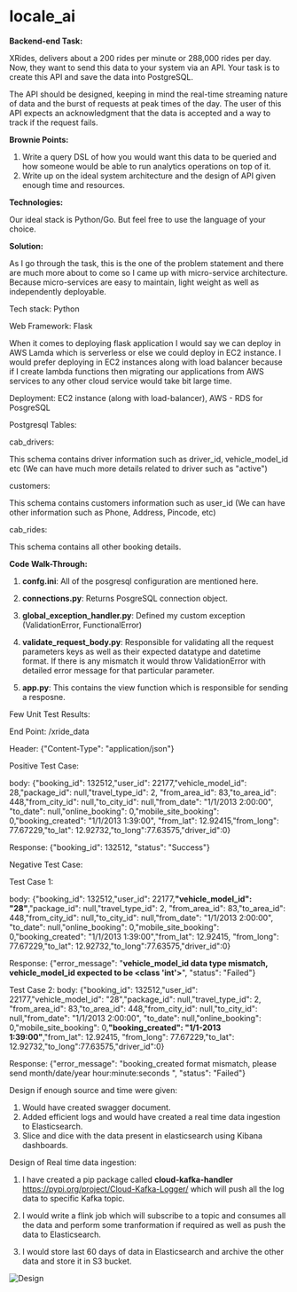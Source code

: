 # locale_ai

**Backend-end Task:**

XRides, delivers about a 200 rides per minute or 288,000 rides per day. Now, they want to send
this data to your system via an API. Your task is to create this API and save the data into
PostgreSQL.

The API should be designed, keeping in mind the real-time streaming nature of data and the
burst of requests at peak times of the day. The user of this API expects an acknowledgment that
the data is accepted and a way to track if the request fails.

**Brownie Points:**
1. Write a query DSL of how you would want this data to be queried and how someone
would be able to run analytics operations on top of it.
2. Write up on the ideal system architecture and the design of API given enough time and
resources.

**Technologies:**

Our ideal stack is Python/Go. But feel free to use the language of your choice.

**Solution:**

As I go through the task, this is the one of the problem statement and there are much more
about to come so I came up with micro-service architecture. Because micro-services are easy to maintain,
light weight as well as independently deployable.  

Tech stack: Python

Web Framework: Flask

When it comes to deploying flask application I would say we can deploy in AWS Lamda which is serverless 
or else we could deploy in EC2 instance. I would prefer deploying in EC2 instances along with load balancer 
because if I create lambda functions then migrating our applications from AWS services to any other 
cloud service would take bit large time. 

Deployment: EC2 instance (along with load-balancer), AWS - RDS for PosgreSQL 

Postgresql Tables: 

cab_drivers: 

This schema contains driver information such as driver_id, vehicle_model_id etc (We can have much 
more details related to driver such as "active")

customers:

This schema contains customers information such as user_id (We can have other information 
such as Phone, Address, Pincode, etc)

cab_rides:

This schema contains all other booking details.

**Code Walk-Through:**

1. **confg.ini**: All of the posgresql configuration are mentioned here.

2. **connections.py**: Returns PosgreSQL connection object.

3. **global_exception_handler.py**: Defined my custom exception (ValidationError, FunctionalError)

4. **validate_request_body.py**: Responsible for validating all the request parameters keys as well as their 
expected datatype and datetime format. If there is any mismatch it would throw  ValidationError with detailed error 
message for that particular parameter.

5. **app.py**: This contains the view function which is responsible for sending a resposne.

Few Unit Test Results:

End Point: /xride_data

Header: {"Content-Type": "application/json"}

Positive Test Case:

body: {"booking_id": 132512,"user_id": 22177,"vehicle_model_id": 28,"package_id": null,"travel_type_id": 2,
"from_area_id": 83,"to_area_id": 448,"from_city_id": null,"to_city_id": null,"from_date": "1/1/2013 2:00:00",
"to_date": null,"online_booking": 0,"mobile_site_booking": 0,"booking_created": "1/1/2013 1:39:00",
"from_lat": 12.92415,"from_long": 77.67229,"to_lat": 12.92732,"to_long":77.63575,"driver_id":0}

Response: {"booking_id": 132512, "status": "Success"}

Negative Test Case:

Test Case 1:

body: {"booking_id": 132512,"user_id": 22177,**"vehicle_model_id": "28"**,"package_id": null,"travel_type_id": 2,
"from_area_id": 83,"to_area_id": 448,"from_city_id": null,"to_city_id": null,"from_date": "1/1/2013 2:00:00",
"to_date": null,"online_booking": 0,"mobile_site_booking": 0,"booking_created": "1/1/2013 1:39:00","from_lat": 12.92415,
"from_long": 77.67229,"to_lat": 12.92732,"to_long":77.63575,"driver_id":0}

Response: {"error_message": "**vehicle_model_id data type mismatch, vehicle_model_id expected to be <class 'int'>**", 
"status": "Failed"}

Test Case 2:
body: {"booking_id": 132512,"user_id": 22177,"vehicle_model_id": "28","package_id": null,"travel_type_id": 2,
"from_area_id": 83,"to_area_id": 448,"from_city_id": null,"to_city_id": null,"from_date": "1/1/2013 2:00:00",
"to_date": null,"online_booking": 0,"mobile_site_booking": 0,**"booking_created": "1/1-2013 1:39:00"**,"from_lat": 12.92415,
"from_long": 77.67229,"to_lat": 12.92732,"to_long":77.63575,"driver_id":0}

Response: {"error_message": "booking_created format mismatch, please send month/date/year hour:minute:seconds ", 
"status": "Failed"}

Design if enough source and time were given:

1. Would have created swagger document.
2. Added efficient logs and would have created a real time data ingestion to Elasticsearch.
3. Slice and dice with the data present in elasticsearch using Kibana dashboards.

Design of Real time data ingestion:

1. I have created a pip package called **cloud-kafka-handler** https://pypi.org/project/Cloud-Kafka-Logger/ which will 
push all the log data to specific Kafka topic.

2. I would write a flink job which will subscribe to a topic and consumes all the data and perform some tranformation 
if required as well as push the data to Elasticsearch.

3. I would store last 60 days of data in Elasticsearch and archive the other data and store it in S3 bucket.

![Design](/design.png) 
